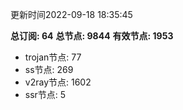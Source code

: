 更新时间2022-09-18 18:35:45

**总订阅: 64**
**总节点: 9844**
**有效节点: 1953**
- trojan节点: 77
- ss节点: 269
- v2ray节点: 1602
- ssr节点: 5

